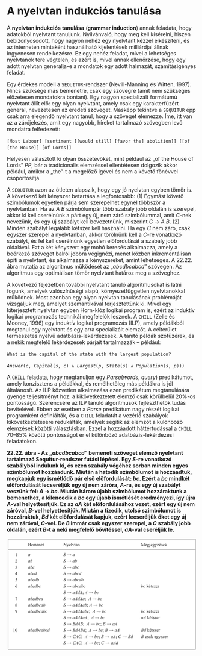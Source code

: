 <?xml version="1.0" encoding="UTF-8" standalone="no"?>
<!DOCTYPE html PUBLIC "-//W3C//DTD XHTML 1.1//EN" "http://www.w3.org/TR/xhtml11/DTD/xhtml11.dtd">
<html xmlns="http://www.w3.org/1999/xhtml"><head><meta name="generator" content="DocBook XSL Stylesheets V1.76.1"/></head><body><div class="section" title="A nyelvtan indukciós tanulása"><div class="titlepage"><div><div><h1 class="title"><a id="id769722"/>A nyelvtan indukciós tanulása</h1></div></div></div><p>A <span class="strong"><strong>nyelvtan indukciós</strong></span> <span class="strong"><strong>tanulása</strong></span> (<span class="strong"><strong>grammar induction</strong></span>) annak feladata, hogy adatokból nyelvtant tanuljunk. Nyilvánvaló, hogy meg kell kísérelni, hiszen bebizonyosodott, hogy nagyon nehéz egy nyelvtant kézzel elkészíteni, és az interneten mintaként használható kijelentések milliárdjai állnak ingyenesen rendelkezésre. Ez egy nehéz feladat, mivel a lehetséges nyelvtanok tere végtelen, és azért is, mivel annak ellenőrzése, hogy egy adott nyelvtan generálja-e a mondatok egy adott halmazát, számításigényes feladat.</p><p>Egy érdekes modell a <code class="code">SEQUITUR</code>-rendszer (Nevill-Manning és Witten, 1997). Nincs szüksége más bemenetre, csak egy szövegre (amit nem szükséges előzetesen mondatokra bontani). Egy nagyon specializált formátumú nyelvtant állít elő: egy olyan nyelvtant, amely csak egy karakterfüzért generál, nevezetesen az eredeti szöveget. Másképp tekintve a <code class="code">SEQUITUR</code> épp csak arra elegendő nyelvtant tanul, hogy a szöveget elemezze. Íme, itt van az a zárójelezés, amit egy nagyobb, híreket tartalmazó szövegben levő mondatra felfedezett:</p><p><code class="code">[Most Labour] [sentiment [[would still] [favor the] abolition]] [[of [the House]] [of Lords]]</code></p><p>Helyesen választott ki olyan összetevőket, mint például az „of the House of Lords” <span class="emphasis"><em>PP</em></span>, bár a tradicionális elemzéssel ellentétesen dolgozik akkor például, amikor a „the”-t a megelőző igével és nem a követő főnévvel csoportosítja.</p><p>A <code class="code">SEQUITUR</code> azon az ötleten alapszik, hogy egy jó nyelvtan egyben tömör is. A következő két kényszer betartása a legfontosabb: (1) Egymást követő szimbólumok egyetlen párja sem szerepelhet egynél többször a nyelvtanban. Ha az <span class="emphasis"><em>A B </em></span>szimbólumpár több szabály jobb oldalán is szerepel, akkor ki kell cserélnünk a párt egy új, nem záró szimbólummal, amit <span class="emphasis"><em>C</em></span>-nek nevezünk, és egy új szabályt kell bevezetnünk, miszerint <span class="emphasis"><em>C </em></span>→ <span class="emphasis"><em>A B</em></span>. (2) Minden szabályt legalább kétszer kell használni. Ha egy <span class="emphasis"><em>C</em></span> nem záró, csak egyszer szerepel a nyelvtanban, akkor törölnünk kell a <span class="emphasis"><em>C</em></span>-re vonatkozó szabályt, és fel kell cserélnünk egyetlen előfordulását a szabály jobb oldalával. Ezt a két kényszert egy mohó keresés alkalmazza, amely a beérkező szöveget balról jobbra végignézi, menet közben inkrementálisan építi a nyelvtant, és alkalmazza a kényszereket, amint lehetséges. A 22.22. ábra mutatja az algoritmus működését az „<span class="emphasis"><em>abcdbcabcd</em></span>” szövegen. Az algoritmus egy optimálisan tömör nyelvtant határoz meg a szöveghez.</p><p>A következő fejezetben további nyelvtant tanuló algoritmusokat is látni fogunk, amelyek valószínűségi alapú, környezetfüggetlen nyelvtanokkal működnek. Most azonban egy olyan nyelvtan tanulásának problémáját vizsgáljuk meg, amelyet szemantikával terjesztettünk ki. Mivel egy kiterjesztett nyelvtan egyben Horn-klóz logikai program is, ezért az induktív logikai programozás technikái megfelelők lesznek. A <code class="code">CHILL</code> (Zelle és Mooney, 1996) egy induktív logikai programozás (ILP), amely példákból megtanul egy nyelvtant és egy arra specializált elemzőt. A célterület természetes nyelvű adatbázis-lekérdezések. A tanító példák szófüzérek, és a nekik megfelelő lekérdezések párjait tartalmazzák – például:</p><p><code class="code">What is the capital of the state with the largest population?</code></p><p><code class="code"><em><span class="remark">Answer</span></em>(<em><span class="remark">c</span></em>, <em><span class="remark">Capital</span></em>(<em><span class="remark">s</span></em>, <em><span class="remark">c</span></em>) ∧ <em><span class="remark">Largest</span></em>(<em><span class="remark">p</span></em>, <em><span class="remark">State</span></em>(<em><span class="remark">s</span></em>) ∧ <em><span class="remark">Population</span></em>(<em><span class="remark">s</span></em>, <em><span class="remark">p</span></em>)))</code></p><p>A <code class="code">CHILL</code> feladata, hogy megtanuljon egy <span class="emphasis"><em>Parse</em></span>(<span class="emphasis"><em>words</em></span>,<span class="emphasis"><em> query</em></span>)<span class="emphasis"><em> </em></span>predikátumot, amely konzisztens a példákkal, és remélhetőleg más példákra is jól általánosít. Az ILP közvetlen alkalmazása ezen predikátum megtanulására gyenge teljesítményt hoz: a kikövetkeztetett elemző csak körülbelül 20%-os pontosságú. Szerencsére az ILP tanuló algoritmusok fejleszthetők tudás bevitelével. Ebben az esetben a <span class="emphasis"><em>Parse</em></span> predikátum nagy részét logikai programként definiálták, és a <code class="code">CHILL</code> feladatát a vezérlő szabályok kikövetkeztetésére redukálták, amelyek segítik az elemzőt a különböző elemzések közötti választásban. Ezzel a hozzáadott háttértudással a <code class="code">CHILL</code> 70–85% közötti pontosságot ér el különböző adatbázis-lekérdezési feladatokon.</p><div class="figure"><a id="id770943"/><p class="title"><strong>22.22. ábra - Az „<span class="emphasis"><em>abcdbcabcd</em></span>” bemeneti szöveget elemző nyelvtant tartalmazó Sequitur-rendszer futási lépései. Egy <span class="emphasis"><em>S</em></span>-re vonatkozó szabályból indulunk ki, és ezen szabály végéhez sorban minden egyes szimbólumot hozzáadunk. Miután a hatodik szimbólumot is hozzáadtuk, megkapjuk egy ismétlődő pár első előfordulását: <span class="emphasis"><em>bc</em></span>. Ezért a <span class="emphasis"><em>bc </em></span>mindkét előfordulását lecseréljük egy új nem záróra, <span class="emphasis"><em>A</em></span>-ra, és egy új szabályt veszünk fel: <span class="emphasis"><em>A </em></span>→<span class="emphasis"><em> bc</em></span>. Miután három újabb szimbólumot hozzáraktunk a bemenethez, a kilencedik a <span class="emphasis"><em>bc </em></span>egy újabb ismétlését eredményezi, így újra <span class="emphasis"><em>A</em></span>-val helyettesítjük. Ez az <span class="emphasis"><em>aA </em></span>két előfordulásához vezet, ezért egy új nem záróval, <span class="emphasis"><em>B</em></span>-vel helyettesítjük. Miután a tizedik, utolsó szimbólumot is hozzáraktuk, <span class="emphasis"><em>Bd</em></span> két előfordulását kapjuk, ezért lecseréljük őket egy új nem záróval, <span class="emphasis"><em>C</em></span>-vel. De <span class="emphasis"><em>B</em></span> immár csak egyszer szerepel, a <span class="emphasis"><em>C </em></span>szabály jobb oldalán, ezért <span class="emphasis"><em>B</em></span>-t a neki megfelelő bővítéssel, <span class="emphasis"><em>aA</em></span>-val cseréljük le.</strong></p><div class="figure-contents"><div class="mediaobject"><img src="kepek/22-22.png" alt="Az „abcdbcabcd” bemeneti szöveget elemző nyelvtant tartalmazó Sequitur-rendszer futási lépései. Egy S-re vonatkozó szabályból indulunk ki, és ezen szabály végéhez sorban minden egyes szimbólumot hozzáadunk. Miután a hatodik szimbólumot is hozzáadtuk, megkapjuk egy ismétlődő pár első előfordulását: bc. Ezért a bc mindkét előfordulását lecseréljük egy új nem záróra, A-ra, és egy új szabályt veszünk fel: A → bc. Miután három újabb szimbólumot hozzáraktunk a bemenethez, a kilencedik a bc egy újabb ismétlését eredményezi, így újra A-val helyettesítjük. Ez az aA két előfordulásához vezet, ezért egy új nem záróval, B-vel helyettesítjük. Miután a tizedik, utolsó szimbólumot is hozzáraktuk, Bd két előfordulását kapjuk, ezért lecseréljük őket egy új nem záróval, C-vel. De B immár csak egyszer szerepel, a C szabály jobb oldalán, ezért B-t a neki megfelelő bővítéssel, aA-val cseréljük le."/></div></div></div></div></body></html>
